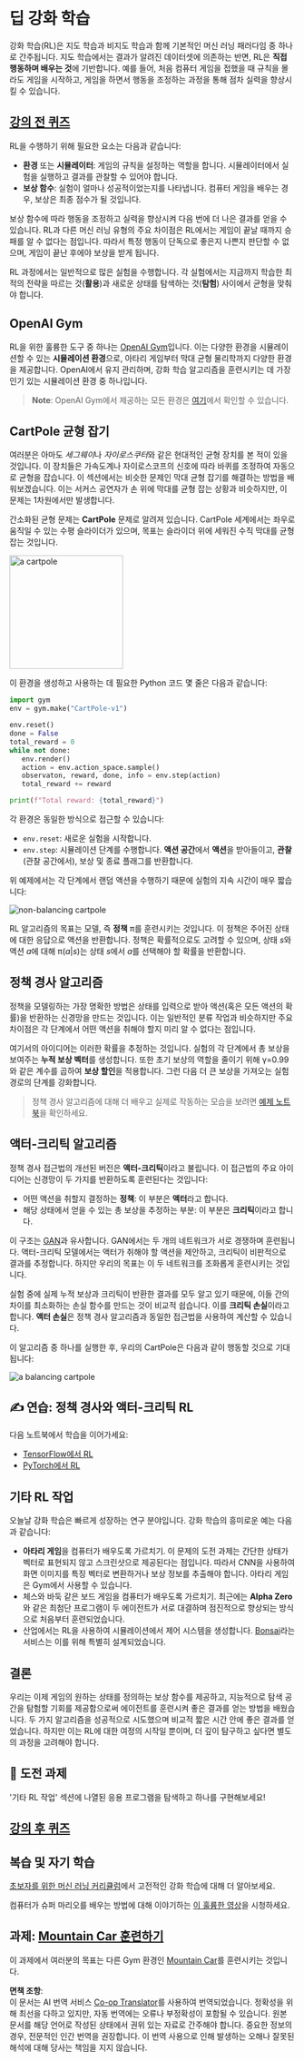 <!--
CO_OP_TRANSLATOR_METADATA:
{
  "original_hash": "dbacf9b1915612981d76059678e563e5",
  "translation_date": "2025-08-24T21:33:00+00:00",
  "source_file": "lessons/6-Other/22-DeepRL/README.md",
  "language_code": "ko"
}
-->
# 딥 강화 학습

강화 학습(RL)은 지도 학습과 비지도 학습과 함께 기본적인 머신 러닝 패러다임 중 하나로 간주됩니다. 지도 학습에서는 결과가 알려진 데이터셋에 의존하는 반면, RL은 **직접 행동하며 배우는 것**에 기반합니다. 예를 들어, 처음 컴퓨터 게임을 접했을 때 규칙을 몰라도 게임을 시작하고, 게임을 하면서 행동을 조정하는 과정을 통해 점차 실력을 향상시킬 수 있습니다.

## [강의 전 퀴즈](https://ff-quizzes.netlify.app/en/ai/quiz/43)

RL을 수행하기 위해 필요한 요소는 다음과 같습니다:

* **환경** 또는 **시뮬레이터**: 게임의 규칙을 설정하는 역할을 합니다. 시뮬레이터에서 실험을 실행하고 결과를 관찰할 수 있어야 합니다.
* **보상 함수**: 실험이 얼마나 성공적이었는지를 나타냅니다. 컴퓨터 게임을 배우는 경우, 보상은 최종 점수가 될 것입니다.

보상 함수에 따라 행동을 조정하고 실력을 향상시켜 다음 번에 더 나은 결과를 얻을 수 있습니다. RL과 다른 머신 러닝 유형의 주요 차이점은 RL에서는 게임이 끝날 때까지 승패를 알 수 없다는 점입니다. 따라서 특정 행동이 단독으로 좋은지 나쁜지 판단할 수 없으며, 게임이 끝난 후에야 보상을 받게 됩니다.

RL 과정에서는 일반적으로 많은 실험을 수행합니다. 각 실험에서는 지금까지 학습한 최적의 전략을 따르는 것(**활용**)과 새로운 상태를 탐색하는 것(**탐험**) 사이에서 균형을 맞춰야 합니다.

## OpenAI Gym

RL을 위한 훌륭한 도구 중 하나는 [OpenAI Gym](https://gym.openai.com/)입니다. 이는 다양한 환경을 시뮬레이션할 수 있는 **시뮬레이션 환경**으로, 아타리 게임부터 막대 균형 물리학까지 다양한 환경을 제공합니다. OpenAI에서 유지 관리하며, 강화 학습 알고리즘을 훈련시키는 데 가장 인기 있는 시뮬레이션 환경 중 하나입니다.

> **Note**: OpenAI Gym에서 제공하는 모든 환경은 [여기](https://gym.openai.com/envs/#classic_control)에서 확인할 수 있습니다.

## CartPole 균형 잡기

여러분은 아마도 *세그웨이*나 *자이로스쿠터*와 같은 현대적인 균형 장치를 본 적이 있을 것입니다. 이 장치들은 가속도계나 자이로스코프의 신호에 따라 바퀴를 조정하여 자동으로 균형을 잡습니다. 이 섹션에서는 비슷한 문제인 막대 균형 잡기를 해결하는 방법을 배워보겠습니다. 이는 서커스 공연자가 손 위에 막대를 균형 잡는 상황과 비슷하지만, 이 문제는 1차원에서만 발생합니다.

간소화된 균형 문제는 **CartPole** 문제로 알려져 있습니다. CartPole 세계에서는 좌우로 움직일 수 있는 수평 슬라이더가 있으며, 목표는 슬라이더 위에 세워진 수직 막대를 균형 잡는 것입니다.

<img alt="a cartpole" src="images/cartpole.png" width="200"/>

이 환경을 생성하고 사용하는 데 필요한 Python 코드 몇 줄은 다음과 같습니다:

```python
import gym
env = gym.make("CartPole-v1")

env.reset()
done = False
total_reward = 0
while not done:
   env.render()
   action = env.action_space.sample()
   observaton, reward, done, info = env.step(action)
   total_reward += reward

print(f"Total reward: {total_reward}")
```

각 환경은 동일한 방식으로 접근할 수 있습니다:
* `env.reset`: 새로운 실험을 시작합니다.
* `env.step`: 시뮬레이션 단계를 수행합니다. **액션 공간**에서 **액션**을 받아들이고, **관찰**(관찰 공간에서), 보상 및 종료 플래그를 반환합니다.

위 예제에서는 각 단계에서 랜덤 액션을 수행하기 때문에 실험의 지속 시간이 매우 짧습니다:

![non-balancing cartpole](../../../../../lessons/6-Other/22-DeepRL/images/cartpole-nobalance.gif)

RL 알고리즘의 목표는 모델, 즉 **정책** π를 훈련시키는 것입니다. 이 정책은 주어진 상태에 대한 응답으로 액션을 반환합니다. 정책은 확률적으로도 고려할 수 있으며, 상태 *s*와 액션 *a*에 대해 π(*a*|*s*)는 상태 *s*에서 *a*를 선택해야 할 확률을 반환합니다.

## 정책 경사 알고리즘

정책을 모델링하는 가장 명확한 방법은 상태를 입력으로 받아 액션(혹은 모든 액션의 확률)을 반환하는 신경망을 만드는 것입니다. 이는 일반적인 분류 작업과 비슷하지만 주요 차이점은 각 단계에서 어떤 액션을 취해야 할지 미리 알 수 없다는 점입니다.

여기서의 아이디어는 이러한 확률을 추정하는 것입니다. 실험의 각 단계에서 총 보상을 보여주는 **누적 보상 벡터**를 생성합니다. 또한 초기 보상의 역할을 줄이기 위해 γ=0.99와 같은 계수를 곱하여 **보상 할인**을 적용합니다. 그런 다음 더 큰 보상을 가져오는 실험 경로의 단계를 강화합니다.

> 정책 경사 알고리즘에 대해 더 배우고 실제로 작동하는 모습을 보려면 [예제 노트북](../../../../../lessons/6-Other/22-DeepRL/CartPole-RL-TF.ipynb)을 확인하세요.

## 액터-크리틱 알고리즘

정책 경사 접근법의 개선된 버전은 **액터-크리틱**이라고 불립니다. 이 접근법의 주요 아이디어는 신경망이 두 가지를 반환하도록 훈련된다는 것입니다:

* 어떤 액션을 취할지 결정하는 **정책**: 이 부분은 **액터**라고 합니다.
* 해당 상태에서 얻을 수 있는 총 보상을 추정하는 부분: 이 부분은 **크리틱**이라고 합니다.

이 구조는 [GAN](../../4-ComputerVision/10-GANs/README.md)과 유사합니다. GAN에서는 두 개의 네트워크가 서로 경쟁하며 훈련됩니다. 액터-크리틱 모델에서는 액터가 취해야 할 액션을 제안하고, 크리틱이 비판적으로 결과를 추정합니다. 하지만 우리의 목표는 이 두 네트워크를 조화롭게 훈련시키는 것입니다.

실험 중에 실제 누적 보상과 크리틱이 반환한 결과를 모두 알고 있기 때문에, 이들 간의 차이를 최소화하는 손실 함수를 만드는 것이 비교적 쉽습니다. 이를 **크리틱 손실**이라고 합니다. **액터 손실**은 정책 경사 알고리즘과 동일한 접근법을 사용하여 계산할 수 있습니다.

이 알고리즘 중 하나를 실행한 후, 우리의 CartPole은 다음과 같이 행동할 것으로 기대됩니다:

![a balancing cartpole](../../../../../lessons/6-Other/22-DeepRL/images/cartpole-balance.gif)

## ✍️ 연습: 정책 경사와 액터-크리틱 RL

다음 노트북에서 학습을 이어가세요:

* [TensorFlow에서 RL](../../../../../lessons/6-Other/22-DeepRL/CartPole-RL-TF.ipynb)
* [PyTorch에서 RL](../../../../../lessons/6-Other/22-DeepRL/CartPole-RL-PyTorch.ipynb)

## 기타 RL 작업

오늘날 강화 학습은 빠르게 성장하는 연구 분야입니다. 강화 학습의 흥미로운 예는 다음과 같습니다:

* **아타리 게임**을 컴퓨터가 배우도록 가르치기. 이 문제의 도전 과제는 간단한 상태가 벡터로 표현되지 않고 스크린샷으로 제공된다는 점입니다. 따라서 CNN을 사용하여 화면 이미지를 특징 벡터로 변환하거나 보상 정보를 추출해야 합니다. 아타리 게임은 Gym에서 사용할 수 있습니다.
* 체스와 바둑 같은 보드 게임을 컴퓨터가 배우도록 가르치기. 최근에는 **Alpha Zero**와 같은 최첨단 프로그램이 두 에이전트가 서로 대결하며 점진적으로 향상되는 방식으로 처음부터 훈련되었습니다.
* 산업에서는 RL을 사용하여 시뮬레이션에서 제어 시스템을 생성합니다. [Bonsai](https://azure.microsoft.com/services/project-bonsai/?WT.mc_id=academic-77998-cacaste)라는 서비스는 이를 위해 특별히 설계되었습니다.

## 결론

우리는 이제 게임의 원하는 상태를 정의하는 보상 함수를 제공하고, 지능적으로 탐색 공간을 탐험할 기회를 제공함으로써 에이전트를 훈련시켜 좋은 결과를 얻는 방법을 배웠습니다. 두 가지 알고리즘을 성공적으로 시도했으며 비교적 짧은 시간 안에 좋은 결과를 얻었습니다. 하지만 이는 RL에 대한 여정의 시작일 뿐이며, 더 깊이 탐구하고 싶다면 별도의 과정을 고려해야 합니다.

## 🚀 도전 과제

'기타 RL 작업' 섹션에 나열된 응용 프로그램을 탐색하고 하나를 구현해보세요!

## [강의 후 퀴즈](https://ff-quizzes.netlify.app/en/ai/quiz/44)

## 복습 및 자기 학습

[초보자를 위한 머신 러닝 커리큘럼](https://github.com/microsoft/ML-For-Beginners/blob/main/8-Reinforcement/README.md)에서 고전적인 강화 학습에 대해 더 알아보세요.

컴퓨터가 슈퍼 마리오를 배우는 방법에 대해 이야기하는 [이 훌륭한 영상](https://www.youtube.com/watch?v=qv6UVOQ0F44)을 시청하세요.

## 과제: [Mountain Car 훈련하기](lab/README.md)

이 과제에서 여러분의 목표는 다른 Gym 환경인 [Mountain Car](https://www.gymlibrary.ml/environments/classic_control/mountain_car/)를 훈련시키는 것입니다.

**면책 조항**:  
이 문서는 AI 번역 서비스 [Co-op Translator](https://github.com/Azure/co-op-translator)를 사용하여 번역되었습니다. 정확성을 위해 최선을 다하고 있지만, 자동 번역에는 오류나 부정확성이 포함될 수 있습니다. 원본 문서를 해당 언어로 작성된 상태에서 권위 있는 자료로 간주해야 합니다. 중요한 정보의 경우, 전문적인 인간 번역을 권장합니다. 이 번역 사용으로 인해 발생하는 오해나 잘못된 해석에 대해 당사는 책임을 지지 않습니다.